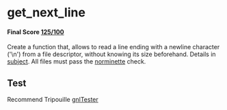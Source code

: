 # get_next_line
 #### Final Score [125/100](https://github.com/ldusty/get_next_line/blob/main/pass.png)
 Create a function that, allows to read a line ending with a newline character ('\n') from a file descriptor, without knowing its size beforehand.
 Details in [subject](https://github.com/ldusty/get_next_line/blob/main/en.subject.pdf).
 All files must pass the [norminette](https://github.com/42School/norminette) check.
## Test
Recommend Tripouille [gnlTester](https://github.com/Tripouille/gnlTester.git)